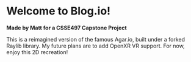 # Welcome to Blog.io!
**Made by Matt for a CSSE497 Capstone Project**

This is a reimagined version of the famous Agar.io, built under a forked Raylib library. My future plans are to add OpenXR VR support. For now, enjoy this 2D recreation!
